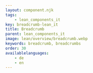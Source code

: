 ```yaml
---
layout: component.njk
tags: 
    - lean_components_it
key: breadcrumb-lean_it
title: Breadcrumb
parent: lean_components_it
image: lean/overview/breadcrumb.webp
keywords: breadcrumb, breadcrumbs
order: 30
availablelanguages: 
    - de
    - en
---
```


